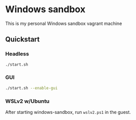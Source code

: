 # Windows sandbox

This is my personal Windows sandbox vagrant machine

## Quickstart
### Headless
```bash
./start.sh
```

### GUI
```bash
./start.sh --enable-gui
```

### WSLv2 w/Ubuntu
After starting windows-sandbox, run `wslv2.ps1` in the guest.
